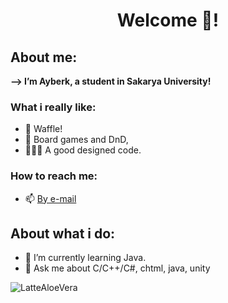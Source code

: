 <h1 align="center">Welcome 👋!</h1>

## About me:
<b> --> I’m Ayberk, a student in Sakarya University! </b>

### What i really like:
 - 🧇 Waffle!
 - 🎲 Board games and DnD,
 - 👨🏻‍💻 A good designed code.

### How to reach me:
  - 📫 [By e-mail](mailto:ayberklove@gmail.com)

## About what i do:
- 🌱 I’m currently learning Java.
- 💬 Ask me about  C/C++/C#, chtml, java, unity
  

<!--
<p><img align="left" src="https://github-readme-stats.vercel.app/api/top-langs?username=LatteAloeVera&show_icons=true&locale=en&layout=compact" alt="LatteAloeVera" /></p>

<p>&nbsp;<img align="center" src="https://github-readme-stats.vercel.app/api?username=LatteAloeVera&show_icons=true&locale=en" alt="LatteAloeVera" /></p>
-->

<p><img align="center" src="https://github-readme-streak-stats.herokuapp.com/?user=LatteAloeVera&" alt="LatteAloeVera" /></p>



<!--
**LatteAloeVera/LatteAloeVera** is a ✨ _special_ ✨ repository because its `README.md` (this file) appears on your GitHub profile.

Here are some ideas to get you started:

- 🔭 I’m currently working on ...
- 🌱 I’m currently learning ...
- 👯 I’m looking to collaborate on ...
- 🤔 I’m looking for help with ...
- 💬 Ask me about ...
- 📫 How to reach me: ...
- 😄 Pronouns: ...
- ⚡ Fun fact: ...
-->
